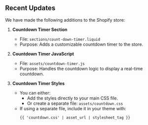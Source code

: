 ## Recent Updates

We have made the following additions to the Shopify store:

1. **Countdown Timer Section**  
   - File: `sections/count-down-timer.liquid`  
   - Purpose: Adds a customizable countdown timer to the store.

2. **Countdown Timer JavaScript**  
   - File: `assets/countdown-timer.js`  
   - Purpose: Handles the countdown logic to display a real-time countdown.

3. **Countdown Timer Styles**  
   - You can either:
     - Add the styles directly to your main CSS file.
     - Or create a separate file: `assets/countdown.css`
   - If using a separate file, include it in your theme with:
     ```liquid
     {{ 'countdown.css' | asset_url | stylesheet_tag }}
     ```

